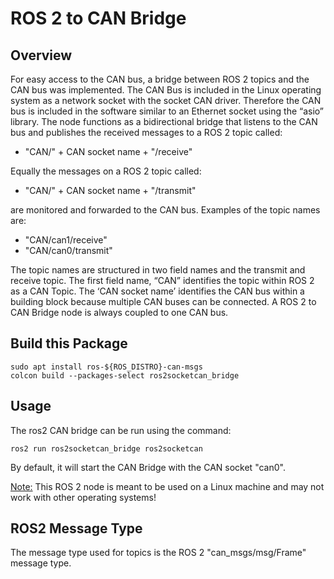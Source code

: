 # ROS 2 to CAN Bridge

## Overview

For easy access to the CAN bus, a bridge between ROS 2 topics and the CAN bus was implemented. The CAN Bus is included in the Linux operating system as a network socket with the socket CAN driver. Therefore the CAN bus is included in the software similar to an Ethernet socket using the “asio” library. The node functions as a bidirectional bridge that listens to the CAN bus and publishes the received messages to a ROS 2 topic called:

- "CAN/" + CAN socket name + "/receive"

Equally the messages on a ROS 2 topic called:

- "CAN/" + CAN socket name + "/transmit"

are monitored and forwarded to the CAN bus. Examples of the topic names are:

- "CAN/can1/receive"
- "CAN/can0/transmit"

The topic names are structured in two field names and the transmit and receive topic. The first field name, “CAN” identifies the topic within ROS 2 as a CAN Topic. The ‘CAN socket name’ identifies the CAN bus within a building block because multiple CAN buses can be connected. A ROS 2 to CAN Bridge node is always coupled to one CAN bus.

## Build this Package

```
sudo apt install ros-${ROS_DISTRO}-can-msgs
colcon build --packages-select ros2socketcan_bridge
```

## Usage

The ros2 CAN bridge can be run using the command:

```
ros2 run ros2socketcan_bridge ros2socketcan
```

By default, it will start the CAN Bridge with the CAN socket "can0".

<ins>Note:</ins> This ROS 2 node is meant to be used on a Linux machine and may not work with other operating systems!

## ROS2 Message Type

The message type used for topics is the ROS 2 "can_msgs/msg/Frame" message type.
